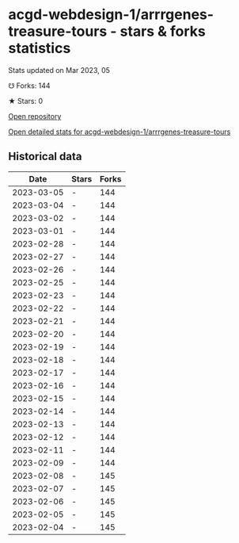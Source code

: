 # acgd-webdesign-1/arrrgenes-treasure-tours - stars & forks statistics

Stats updated on Mar 2023, 05

☋ Forks: 144

★ Stars: 0

[Open repository](https://github.com/acgd-webdesign-1/arrrgenes-treasure-tours)

[Open detailed stats for acgd-webdesign-1/arrrgenes-treasure-tours](https://reviewgithub.com/rep/acgd-webdesign-1/arrrgenes-treasure-tours)

## Historical data
| Date | Stars | Forks |
|------|-------|-------|
| 2023-03-05 | - | 144 | 
| 2023-03-04 | - | 144 | 
| 2023-03-02 | - | 144 | 
| 2023-03-01 | - | 144 | 
| 2023-02-28 | - | 144 | 
| 2023-02-27 | - | 144 | 
| 2023-02-26 | - | 144 | 
| 2023-02-25 | - | 144 | 
| 2023-02-23 | - | 144 | 
| 2023-02-22 | - | 144 | 
| 2023-02-21 | - | 144 | 
| 2023-02-20 | - | 144 | 
| 2023-02-19 | - | 144 | 
| 2023-02-18 | - | 144 | 
| 2023-02-17 | - | 144 | 
| 2023-02-16 | - | 144 | 
| 2023-02-15 | - | 144 | 
| 2023-02-14 | - | 144 | 
| 2023-02-13 | - | 144 | 
| 2023-02-12 | - | 144 | 
| 2023-02-11 | - | 144 | 
| 2023-02-09 | - | 144 | 
| 2023-02-08 | - | 145 | 
| 2023-02-07 | - | 145 | 
| 2023-02-06 | - | 145 | 
| 2023-02-05 | - | 145 | 
| 2023-02-04 | - | 145 | 

